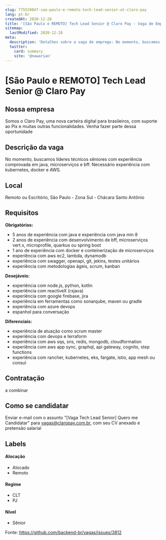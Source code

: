 ```yaml
---
slug: 775539847-sao-paulo-e-remoto-tech-lead-senior-at-claro-pay
lang: pt-br
createdAt: 2020-12-28
title: '[São Paulo e REMOTO] Tech Lead Senior @ Claro Pay - Vaga de Emprego'
sitemap:
  lastModified: 2020-12-28
meta:
  description: 'Detalhes sobre a vaga de emprego: No momento, buscamos líderes técnicos sêniores com experiência comprovada em java, microserviços e bff. Necessário experiência com kubernetes, docker e AWS.'
  twitter:
    card: summary
    site: '@nawarian'
---
```


# [São Paulo e REMOTO] Tech Lead Senior @ Claro Pay

<!--
==================================================
Caso a vaga for remoto durante a pandemia informar no texto "Remoto durante o covid"
==================================================
-->
<!-- 
==================================================
POR FAVOR, SÓ POSTE SE A VAGA FOR PARA BACK-END!

Não faça distinção de gênero no título da vaga.

Use: "Back-End Developer" ao invés de 
"Desenvolvedor Back-End" \o/

Exemplo: `[São Paulo] Back-End Developer @ NOME DA EMPRESA`
==================================================
-->
<!--
==================================================
Caso a vaga for remoto durante a pandemia deixar a linha abaixo
==================================================
-->

## Nossa empresa

Somos o Claro Pay, uma nova carteira digital para brasileiros, com suporte ao Pix e muitas outras funcionalidades. Venha fazer parte dessa oportunidade

## Descrição da vaga

No momento, buscamos líderes técnicos sêniores com experiência comprovada em java, microserviços e bff. Necessário experiência com kubernetes, docker e AWS.

## Local

Remoto ou Escritório, São Paulo - Zona Sul - Chácara Santo Antônio

## Requisitos

**Obrigatórios:**
- 5 anos de experiência com java e experiência com java min 8
- 2 anos de experiência com desenvolvimento de bff, microserviços vert.x, microprofile, quarkus ou spring boot
- 1 ano de experiência com docker e conteinerização de microserviços
- experiência com aws ec2, lambda, dynamodb
- experiência com swagger, openapi, git, jekins, testes unitários
- experiência com metodologias ágeis, scrum, kanban

**Desejáveis:**
- experiência com node.js, python, kotlin
- experiência com reactiveX (rxjava)
- experiência com google firebase, jira
- experiência em ferramentas como sonarqube, maven ou gradle
- experiência com azure devops
- espanhol para conversação

**Diferenciais:**
- experiência de atuação como scrum master
- experiência com devops e terraform
- experiência com aws sqs, sns, redis, mongodb, cloudformation
- experiência com aws app sync, graphql, api gateway, cognito, step functions
- experiência com rancher, kubernetes, eks, fargate, istio, app mesh ou consul

## Contratação

a combinar

## Como se candidatar

Enviar e-mail com o assunto "[Vaga Tech Lead Senior] Quero me Candidatar" para vagas@claropay.com.br, com seu CV anexado e pretensão salarial

## Labels
<!-- retire os labels que não fazem sentido à vaga -->

#### Alocação
- Alocado
- Remoto

#### Regime
- CLT
- PJ

#### Nível
- Sênior


Fonte: https://github.com/backend-br/vagas/issues/3812